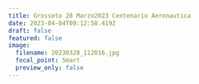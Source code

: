 ```yaml
---
title: Grosseto 28 Marzo2023 Centenario Aeronautica
date: 2023-04-04T09:12:58.419Z
draft: false
featured: false
image:
  filename: 20230328_112016.jpg
  focal_point: Smart
  preview_only: false
---
```

